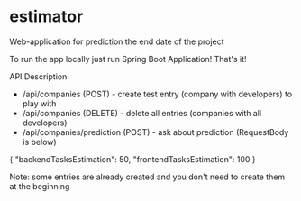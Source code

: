 # estimator
Web-application for prediction the end date of the project

To run the app locally just run Spring Boot Application! That's it!

API Description:
- /api/companies (POST) - create test entry (company with developers) to play with
- /api/companies (DELETE) - delete all entries (companies with all developers)
- /api/companies/prediction (POST) - ask about prediction (RequestBody is below)

{
	"backendTasksEstimation": 50,
	"frontendTasksEstimation": 100
}

Note: some entries are already created and you don't need to create them at the beginning
